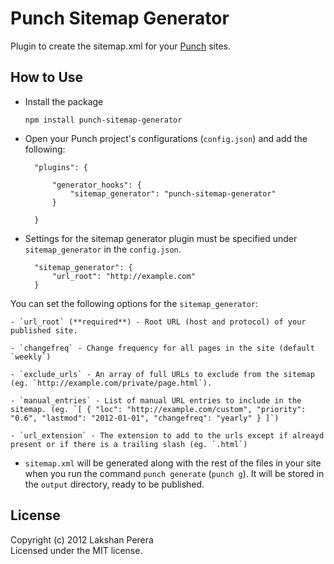 # Punch Sitemap Generator

Plugin to create the sitemap.xml for your [Punch](http://laktek.github.com/punch) sites.

## How to Use 

* Install the package

	`npm install punch-sitemap-generator`

* Open your Punch project's configurations (`config.json`) and add the following:

		"plugins": {

			"generator_hooks": {
				"sitemap_generator": "punch-sitemap-generator"
			}

		}

* Settings for the sitemap generator plugin must be specified under `sitemap_generator` in the `config.json`. 

		"sitemap_generator": {
			"url_root": "http://example.com"	
		}

You can set the following options for the `sitemap_generator`:

	- `url_root` (**required**) - Root URL (host and protocol) of your published site.

	- `changefreq` - Change frequency for all pages in the site (default `weekly`)

	- `exclude_urls` - An array of full URLs to exclude from the sitemap (eg. `http://example.com/private/page.html`).

	- `manual_entries` - List of manual URL entries to include in the sitemap. (eg. `[ { "loc": "http://example.com/custom", "priority": "0.6", "lastmod": "2012-01-01", "changefreq": "yearly" } ]`)

	- `url_extension` - The extension to add to the urls except if alreayd present or if there is a trailing slash (eg. `.html`)

* `sitemap.xml` will be generated along with the rest of the files in your site when you run the command `punch generate` (`punch g`). It will be stored in the `output` directory, ready to be published.

## License

Copyright (c) 2012 Lakshan Perera  
Licensed under the MIT license.
